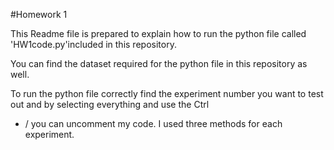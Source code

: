 #Homework 1

This Readme file is prepared to explain how to run the python file called 'HW1code.py'included in this repository. 

You can find the dataset required for the python file in this repository as well. 

To run the python file correctly find the experiment number you want to test out and by selecting everything and use the Ctrl 
+ / you can uncomment my code. I used three methods for each experiment. 
